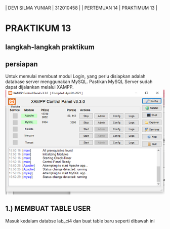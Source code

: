 |   DEVI SILMA YUNIAR   |   312010458   |
|      PERTEMUAN 14     |  PRAKTIMUM 13 |


# PRAKTIKUM 13

## langkah-langkah praktikum

## persiapan
Untuk memulai membuat modul Login, yang perlu disiapkan adalah database server menggunakan MySQL. Pastikan MySQL Server sudah dapat dijalankan melalui XAMPP.
![xampp](img/1.png)

## 1.) MEMBUAT TABLE USER
Masuk kedalam databse lab_ci4 dan buat table baru seperti dibawah ini
